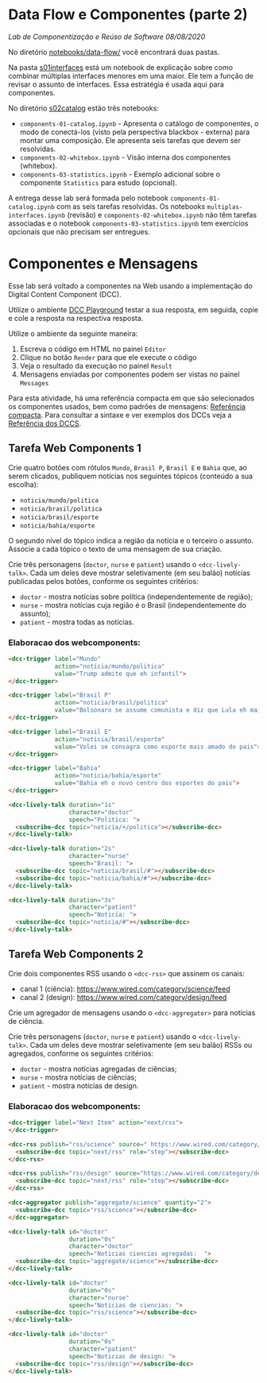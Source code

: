 # Data Flow e Componentes (parte 2)
*Lab de Componentização e Reúso de Software 08/08/2020*

No diretório [notebooks/data-flow/](notebooks/data-flow/) você encontrará duas pastas.

Na pasta [s01interfaces](notebooks/data-flow/s01interfaces/) está um notebook de explicação sobre como combinar múltiplas interfaces menores em uma maior. Ele tem a função de revisar o assunto de interfaces. Essa estratégia é usada aqui para componentes.

No diretório [s02catalog](notebooks/data-flow/s02catalog/) estão três notebooks:
* `components-01-catalog.ipynb` - Apresenta o catálogo de componentes, o modo de conectá-los (visto pela perspectiva blackbox - externa) para montar uma composição. Ele apresenta seis tarefas que devem ser resolvidas.
* `components-02-whitebox.ipynb` - Visão interna dos componentes (whitebox).
* `components-03-statistics.ipynb` - Exemplo adicional sobre o componente `Statistics` para estudo (opcional).

A entrega desse lab será formada pelo notebook `components-01-catalog.ipynb` com as seis tarefas resolvidas. Os notebooks `multiplas-interfaces.ipynb` (revisão) e `components-02-whitebox.ipynb` não têm tarefas associadas e o notebook `components-03-statistics.ipynb` tem exercícios opcionais que não precisam ser entregues.

# Componentes e Mensagens

Esse lab será voltado a componentes na Web usando a implementação do Digital Content Component (DCC).

Utilize o ambiente [DCC Playground](https://santanche.github.io/component2learn/labs/02-data-flow_messages/notebooks/messages/dccs/playground/) testar a sua resposta, em seguida, copie e cole a resposta na respectiva resposta.

Utilize o ambiente da seguinte maneira:
1. Escreva o código em HTML no painel `Editor`
2. Clique no botão `Render` para que ele execute o código
3. Veja o resultado da execução no painel `Result`
4. Mensagens enviadas por componentes podem ser vistas no painel `Messages`

Para esta atividade, há uma referência compacta em que são selecionados os componentes usados, bem como padrões de mensagens: [Referência compacta](dcc-reference.md).
Para consultar a sintaxe e ver exemplos dos DCCs veja a [Referência dos DCCS](https://ds4h.org/harena-space/src/adonisjs/public/dccs/).

## Tarefa Web Components 1

Crie quatro botões com rótulos `Mundo`, `Brasil P`, `Brasil E` e `Bahia` que, ao serem clicados, publiquem notícias nos seguintes tópicos (conteúdo a sua escolha):
* `noticia/mundo/politica`
* `noticia/brasil/politica`
* `noticia/brasil/esporte`
* `noticia/bahia/esporte`

O segundo nível do tópico indica a região da notícia e o terceiro o assunto. Associe a cada tópico o texto de uma mensagem de sua criação.

Crie três personagens (`doctor`, `nurse` e `patient`) usando o `<dcc-lively-talk>`. Cada um deles deve mostrar seletivamente (em seu balão) notícias publicadas pelos botões, conforme os seguintes critérios:
* `doctor` - mostra notícias sobre política (independentemente de região);
* `nurse` - mostra notícias cuja região é o Brasil (independentemente do assunto);
* `patient` - mostra todas as notícias.
### Elaboracao dos webcomponents:

~~~html
<dcc-trigger label="Mundo"
             action="noticia/mundo/politica"
             value="Trump admite que eh infantil">
</dcc-trigger>

<dcc-trigger label="Brasil P"
             action="noticia/brasil/politica"
             value="Bolsonaro se assume comunista e diz que Lula eh mais comunista ainda">
</dcc-trigger>

<dcc-trigger label="Brasil E"
             action="noticia/brasil/esporte"
             value="Volei se consagra como esporte mais amado do pais">
</dcc-trigger>

<dcc-trigger label="Bahia"
             action="noticia/bahia/esporte"
             value="Bahia eh o novo centro dos esportes do pais">
</dcc-trigger>

<dcc-lively-talk duration="1s"
                 character="doctor"
                 speech="Politica: ">
  <subscribe-dcc topic="noticia/+/politica"></subscribe-dcc>
</dcc-lively-talk>

<dcc-lively-talk duration="2s"
                 character="nurse"
                 speech="Brasil: ">
  <subscribe-dcc topic="noticia/brasil/#"></subscribe-dcc>
  <subscribe-dcc topic="noticia/bahia/#"></subscribe-dcc>
</dcc-lively-talk>

<dcc-lively-talk duration="3s"
                 character="patient"
                 speech="Noticia: ">
  <subscribe-dcc topic="noticia/#"></subscribe-dcc>
</dcc-lively-talk>
~~~

## Tarefa Web Components 2

Crie dois componentes RSS usando o `<dcc-rss>` que assinem os canais:
  * canal 1 (ciência): https://www.wired.com/category/science/feed
  * canal 2 (design): https://www.wired.com/category/design/feed

Crie um agregador de mensagens usando o `<dcc-aggregator>` para notícias de ciência.

Crie três personagens (`doctor`, `nurse` e `patient`) usando o `<dcc-lively-talk>`. Cada um deles deve mostrar seletivamente (em seu balão) RSSs ou agregados, conforme os seguintes critérios:
* `doctor` - mostra notícias agregadas de ciências;
* `nurse` - mostra notícias de ciências;
* `patient` - mostra notícias de design.
### Elaboracao dos webcomponents:
~~~html
<dcc-trigger label="Next Item" action="next/rss">
</dcc-trigger>

<dcc-rss publish="rss/science" source=" https://www.wired.com/category/science/feed">
  <subscribe-dcc topic="next/rss" role="step"></subscribe-dcc>
</dcc-rss>

<dcc-rss publish="rss/design" source="https://www.wired.com/category/design/feed">
  <subscribe-dcc topic="next/rss" role="step"></subscribe-dcc>
</dcc-rss>

<dcc-aggregator publish="aggregate/science" quantity="2">
  <subscribe-dcc topic="rss/science"></subscribe-dcc>
</dcc-aggregator>

<dcc-lively-talk id="doctor"
                 duration="0s"
                 character="doctor"
                 speech="Noticias ciencias agregadas:  ">
  <subscribe-dcc topic="aggregate/science"></subscribe-dcc>
</dcc-lively-talk>

<dcc-lively-talk id="doctor"
                 duration="0s"
                 character="nurse"
                 speech="Noticias de ciencias: ">
  <subscribe-dcc topic="rss/science"></subscribe-dcc>
</dcc-lively-talk>

<dcc-lively-talk id="doctor"
                 duration="0s"
                 character="patient"
                 speech="Noticias de design: ">
  <subscribe-dcc topic="rss/design"></subscribe-dcc>
</dcc-lively-talk>

~~~
